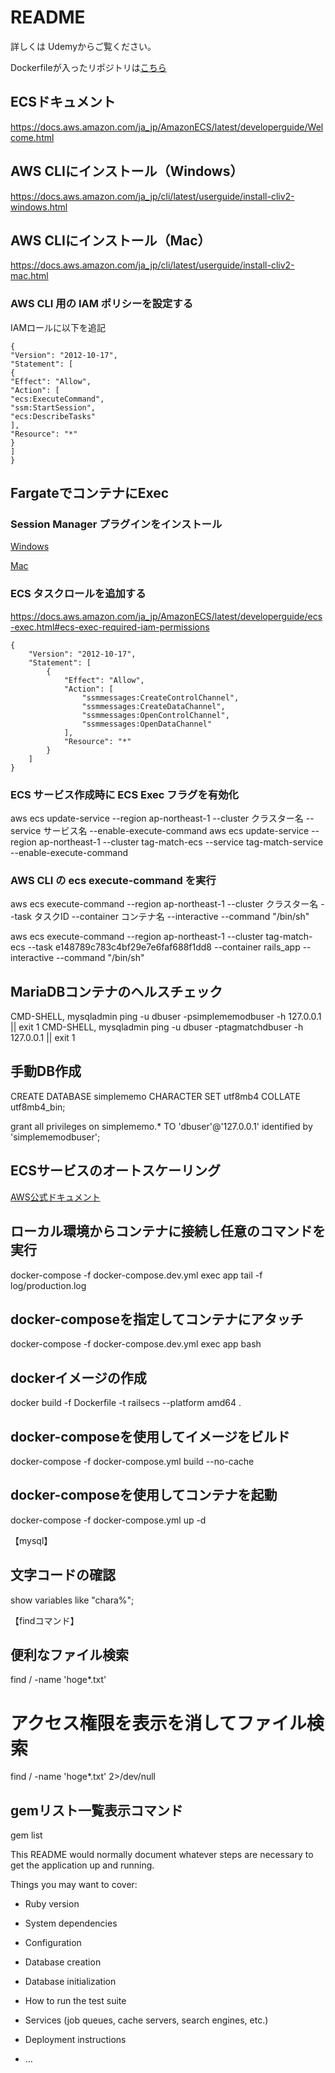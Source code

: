 # README

詳しくは Udemyからご覧ください。


Dockerfileが入ったリポジトリは[こちら](https://github.com/uchidayuma/udemy-laravel8-mysql-simple-memo/tree/feature_ecs)

## ECSドキュメント
https://docs.aws.amazon.com/ja_jp/AmazonECS/latest/developerguide/Welcome.html

## AWS CLIにインストール（Windows）
https://docs.aws.amazon.com/ja_jp/cli/latest/userguide/install-cliv2-windows.html

## AWS CLIにインストール（Mac）
https://docs.aws.amazon.com/ja_jp/cli/latest/userguide/install-cliv2-mac.html


### AWS CLI 用の IAM ポリシーを設定する

IAMロールに以下を追記

```
{
"Version": "2012-10-17",
"Statement": [
{
"Effect": "Allow",
"Action": [
"ecs:ExecuteCommand",
"ssm:StartSession",
"ecs:DescribeTasks"
],
"Resource": "*"
}
]
}
```



## FargateでコンテナにExec

### Session Manager プラグインをインストール

[Windows](https://docs.aws.amazon.com/ja_jp/systems-manager/latest/userguide/session-manager-working-with-install-plugin.html#install-plugin-windows)

[Mac](https://docs.aws.amazon.com/ja_jp/systems-manager/latest/userguide/session-manager-working-with-install-plugin.html#install-plugin-macos)


### ECS タスクロールを追加する
https://docs.aws.amazon.com/ja_jp/AmazonECS/latest/developerguide/ecs-exec.html#ecs-exec-required-iam-permissions

```
{
    "Version": "2012-10-17",
    "Statement": [
        {
            "Effect": "Allow",
            "Action": [
                "ssmmessages:CreateControlChannel",
                "ssmmessages:CreateDataChannel",
                "ssmmessages:OpenControlChannel",
                "ssmmessages:OpenDataChannel"
            ],
            "Resource": "*"
        }
    ]
}
```

### ECS サービス作成時に ECS Exec フラグを有効化

aws ecs update-service --region ap-northeast-1 --cluster クラスター名 --service サービス名 --enable-execute-command
aws ecs update-service --region ap-northeast-1 --cluster tag-match-ecs --service tag-match-service --enable-execute-command



### AWS CLI の ecs execute-command を実行

aws ecs execute-command --region ap-northeast-1 --cluster クラスター名 --task タスクID --container コンテナ名 --interactive --command "/bin/sh"

aws ecs execute-command --region ap-northeast-1 --cluster tag-match-ecs --task e148789c783c4bf29e7e6faf688f1dd8 --container rails_app --interactive --command "/bin/sh"

## MariaDBコンテナのヘルスチェック
CMD-SHELL, mysqladmin ping -u dbuser -psimplememodbuser -h 127.0.0.1 || exit 1
CMD-SHELL, mysqladmin ping -u dbuser -ptagmatchdbuser -h 127.0.0.1 || exit 1


## 手動DB作成
CREATE DATABASE simplememo CHARACTER SET utf8mb4 COLLATE utf8mb4_bin;

grant all privileges on simplememo.* TO 'dbuser'@'127.0.0.1' identified by 'simplememodbuser';


## ECSサービスのオートスケーリング
[AWS公式ドキュメント](https://aws.amazon.com/jp/blogs/news/automatic-scaling-with-amazon-ecs/)


## ローカル環境からコンテナに接続し任意のコマンドを実行
docker-compose -f docker-compose.dev.yml exec app tail -f log/production.log

## docker-composeを指定してコンテナにアタッチ
docker-compose -f docker-compose.dev.yml exec app bash

## dockerイメージの作成
docker build -f Dockerfile -t railsecs --platform amd64 .

## docker-composeを使用してイメージをビルド
docker-compose -f docker-compose.yml build --no-cache

## docker-composeを使用してコンテナを起動
docker-compose -f docker-compose.yml up -d


【mysql】
## 文字コードの確認
show variables like "chara%";

【findコマンド】
## 便利なファイル検索
find / -name 'hoge*.txt'
# アクセス権限を表示を消してファイル検索
find / -name 'hoge*.txt' 2>/dev/null

## gemリスト一覧表示コマンド
gem list



This README would normally document whatever steps are necessary to get the
application up and running.

Things you may want to cover:

* Ruby version

* System dependencies

* Configuration

* Database creation

* Database initialization

* How to run the test suite

* Services (job queues, cache servers, search engines, etc.)

* Deployment instructions

* ...


